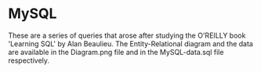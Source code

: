 # MySQL 

These are a series of queries that arose after studying the O'REILLY book 'Learning SQL' by Alan Beaulieu. The Entity-Relational diagram and the data are available in the Diagram.png file and in the MySQL-data.sql file respectively.

